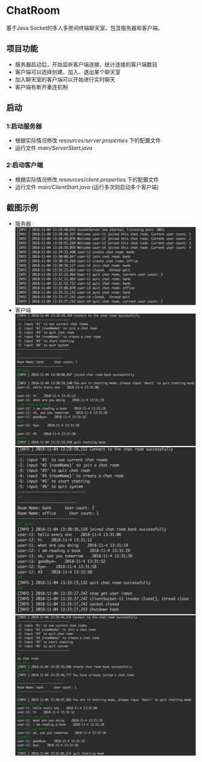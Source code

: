 # ChatRoom
基于Java Socket的多人多房间终端聊天室，包含服务器和客户端。

## 项目功能
- 服务器启动后，开始监听客户端连接，统计连接的客户端数目
- 客户端可以选择创建、加入、退出某个聊天室
- 加入聊天室的客户端可以开始进行实时聊天
- 客户端有断开重连机制

## 启动
### 1:启动服务器
- 根据实际情况修改 *resources/server.properties* 下的配置文件
- 运行文件 *main/ServerStart.java*
### 2:启动客户端
- 根据实际情况修改 *resources/client.properties* 下的配置文件
- 运行文件 *main/ClientStart.java* (运行多次则启动多个客户端)

## 截图示例
- 服务器
![image](src/image/server.png)
- 客户端
![image](src/image/client_1.png)
![image](src/image/client_2.png)
![image](src/image/client_3.png)


